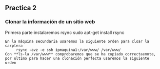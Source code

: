 
## Practica 2

### Clonar la información de un sitio web

Primera parte instalaremos rsync
        sudo apt-get install rsync

    En la máquina secundaria usaremos la siguiente orden para cloar la carptera
         rsync -avz -e ssh ipmaquina1:/var/www/ /var/www/
    Con **ls-la /var/www** comprobaremos que se ha copiado correctaemnte, por ultimo para hacer una clonación perfecta usaremos la siguiente orden
        
